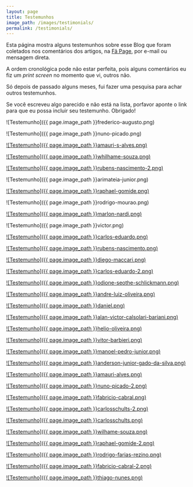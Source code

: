 ```yaml
---
layout: page
title: Testemunhos
image_path: /images/testimonials/
permalink: /testimonials/
---
```


Esta página mostra alguns testemunhos sobre esse Blog que foram coletados nos comentários dos artigos, na [Fã Page](https://www.facebook.com/objectpascalprogramming/), por e-mail ou mensagem direta.

A ordem cronológica pode não estar perfeita, pois alguns comentários eu fiz um *print screen* no momento que vi, outros não.

Só depois de passado alguns meses, fui fazer uma pesquisa para achar outros testemunhos.

Se você escreveu algo parecido e não está na lista, porfavor aponte o link para que eu possa incluir seu testemunho. Obrigado!

![Testemunho]({{ page.image_path }}frederico-augusto.png)

![Testemunho]({{ page.image_path }}nuno-picado.png)

[![Testemunho]({{ page.image_path }}amauri-s-alves.png)](http://objectpascalprogramming.com/posts/interfaces-em-todo-lugar/#comment-3003869430)

[![Testemunho]({{ page.image_path }}whilhame-souza.png)](http://objectpascalprogramming.com/observando-objetos#comment-3318718279)

[![Testemunho]({{ page.image_path }}rubens-nascimento-2.png)](http://objectpascalprogramming.com/observando-objetos#comment-3320932118)

![Testemunho]({{ page.image_path }}arimateia-junior.png)

[![Testemunho]({{ page.image_path }}raphael-gomide.png)](http://objectpascalprogramming.com/posts/objetos-pensam-e-tomam-decisoes/#comment-2656856418)

![Testemunho]({{ page.image_path }}rodrigo-mourao.png)

[![Testemunho]({{ page.image_path }}marlon-nardi.png)](http://objectpascalprogramming.com/posts/construtores-da-classe-primario-secundarios/#comment-2591573163)

![Testemunho]({{ page.image_path }}victor.png)

[![Testemunho]({{ page.image_path }}carlos-eduardo.png)](http://objectpascalprogramming.com/posts/nao-utilize-nil-ou-null/#comment-2617771905)

[![Testemunho]({{ page.image_path }}rubens-nascimento.png)](http://objectpascalprogramming.com/posts/nao-utilize-casting/#comment-2629865788)

[![Testemunho]({{ page.image_path }}diego-maccari.png)](http://objectpascalprogramming.com/posts/heranca-pode-ser-o-mal-da-orientacao-a-objetos-parte-1/#comment-2691799122)

[![Testemunho]({{ page.image_path }}carlos-eduardo-2.png)](http://objectpascalprogramming.com/posts/nao-utilize-casting/#comment-2629964585)

[![Testemunho]({{ page.image_path }}odione-seothe-schlickmann.png)](http://objectpascalprogramming.com/posts/procedural-e-facil-orientado-a-objetos-e-dificil/#comment-2878755909)

[![Testemunho]({{ page.image_path }}andre-luiz-oliveira.png)](http://objectpascalprogramming.com/posts/delegacao-de-implementacao-de-interfaces/#comment-2931258737)

[![Testemunho]({{ page.image_path }}daniel.png)](http://objectpascalprogramming.com/posts/interfaces-delegacao-problemas-solucoes/#comment-2944544578)

[![Testemunho]({{ page.image_path }}alan-victor-calsolari-bariani.png)](http://objectpascalprogramming.com/posts/nao-culpe-o-codigo-alheio/#comment-2977553428)

[![Testemunho]({{ page.image_path }}helio-oliveira.png)](http://objectpascalprogramming.com/posts/diga-me-algo-sobre-voce/#comment-3001231856)

[![Testemunho]({{ page.image_path }}vitor-barbieri.png)](http://objectpascalprogramming.com/posts/objetos-agregados/#comment-3038150112)

[![Testemunho]({{ page.image_path }}manoel-pedro-junior.png)](http://objectpascalprogramming.com/posts/retrospectiva-2016/#comment-3079759369)

[![Testemunho]({{ page.image_path }}anderson-junior-gado-da-silva.png)](http://objectpascalprogramming.com/posts/retrospectiva-2016/#comment-3084970161)

[![Testemunho]({{ page.image_path }}amauri-alves.png)](http://objectpascalprogramming.com/posts/retrospectiva-2016/#comment-3079855710)

[![Testemunho]({{ page.image_path }}nuno-picado-2.png)](http://objectpascalprogramming.com/posts/retrospectiva-2016/#comment-3079221115)

[![Testemunho]({{ page.image_path }}fabricio-cabral.png)](http://objectpascalprogramming.com/posts/retrospectiva-2016/#comment-3079314704)

[![Testemunho]({{ page.image_path }}carlosschults-2.png)](http://objectpascalprogramming.com/posts/retrospectiva-2016/#comment-3079203467)

[![Testemunho]({{ page.image_path }}carlosschults.png)](http://carlosschults.net/pt/blogs-desenvolvimento-portugues/#object-pascal-programming)

[![Testemunho]({{ page.image_path }}wilhame-souza.png)](http://objectpascalprogramming.com/observando-objetos#comment-3318718279)

[![Testemunho]({{ page.image_path }}raphael-gomide-2.png)](http://objectpascalprogramming.com/observando-objetos#comment-3318962646)

[![Testemunho]({{ page.image_path }}rodrigo-farias-rezino.png)](http://objectpascalprogramming.com/herdar-para-rotular#comment-3329742323)

[![Testemunho]({{ page.image_path }}fabricio-cabral-2.png)](https://gitter.im/mdbs99/opp?at=59356109e531dbc905b178e6)

[![Testemunho]({{ page.image_path }}thiago-nunes.png)](https://www.facebook.com/objectpascalprogramming/posts/506966219656201?comment_id=507253156294174)